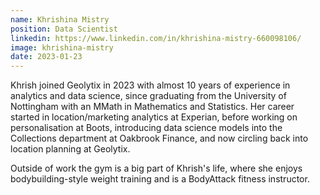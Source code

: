 ```yaml
---
name: Khrishina Mistry
position: Data Scientist
linkedin: https://www.linkedin.com/in/khrishina-mistry-660098106/
image: khrishina-mistry
date: 2023-01-23
---
```


Khrish joined Geolytix in 2023 with almost 10 years of experience in analytics and data science, since graduating from the University of Nottingham with an MMath in Mathematics and Statistics. Her career started in location/marketing analytics at Experian, before working on personalisation at Boots, introducing data science models into the Collections department at Oakbrook Finance, and now circling back into location planning at Geolytix.

Outside of work the gym is a big part of Khrish's life, where she enjoys bodybuilding-style weight training and is a BodyAttack fitness instructor.

